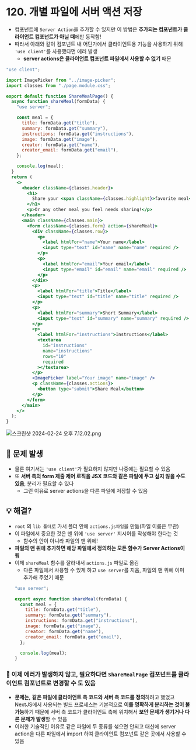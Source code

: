 # 120. 개별 파일에 서버 액션 저장

- 컴포넌트에 `Server Action`을 추가할 수 있지만 이 방법은 **추가되는 컴포넌트가 클라이언트 컴포넌트가 아닐 때**에만 동작함!
- 따라서 아래와 같이 컴포넌트 내 어딘가에서 클라이언트용 기능을 사용하기 위해 `'use client'`를 사용했다면 에러 발생
  - **server actions은 클라이언트 컴포넌트 파일에서 사용할 수 없기** 때문

```jsx
"use client";

import ImagePicker from "../image-picker";
import classes from "./page.module.css";

export default function ShareMealPage() {
  async function shareMeal(formData) {
    "use server";

    const meal = {
      title: formData.get("title"),
      summary: formData.get("summary"),
      instructions: formData.get("instructions"),
      image: formData.get("image"),
      creator: formData.get("name"),
      creator_email: formData.get("email"),
    };

    console.log(meal);
  }
  return (
    <>
      <header className={classes.header}>
        <h1>
          Share your <span className={classes.highlight}>favorite meal</span>
        </h1>
        <p>Or any other meal you feel needs sharing!</p>
      </header>
      <main className={classes.main}>
        <form className={classes.form} action={shareMeal}>
          <div className={classes.row}>
            <p>
              <label htmlFor="name">Your name</label>
              <input type="text" id="name" name="name" required />
            </p>
            <p>
              <label htmlFor="email">Your email</label>
              <input type="email" id="email" name="email" required />
            </p>
          </div>
          <p>
            <label htmlFor="title">Title</label>
            <input type="text" id="title" name="title" required />
          </p>
          <p>
            <label htmlFor="summary">Short Summary</label>
            <input type="text" id="summary" name="summary" required />
          </p>
          <p>
            <label htmlFor="instructions">Instructions</label>
            <textarea
              id="instructions"
              name="instructions"
              rows="10"
              required
            ></textarea>
          </p>
          <ImagePicker label="Your image" name="image" />
          <p className={classes.actions}>
            <button type="submit">Share Meal</button>
          </p>
        </form>
      </main>
    </>
  );
}
```

![스크린샷 2024-02-24 오후 7.12.02.png](https://prod-files-secure.s3.us-west-2.amazonaws.com/6d4a6c9c-7168-49b2-8383-1bd212b2d8d4/890176ba-84fd-4e4a-b502-dd47fec401fc/%E1%84%89%E1%85%B3%E1%84%8F%E1%85%B3%E1%84%85%E1%85%B5%E1%86%AB%E1%84%89%E1%85%A3%E1%86%BA_2024-02-24_%E1%84%8B%E1%85%A9%E1%84%92%E1%85%AE_7.12.02.png)

## 🚫 문제 발생

- 물론 여기서는 `'use client'`가 필요하지 않지만 나중에는 필요할 수 있음
- 또 **서버 측의 form 제출 제어 로직을 JSX 코드와 같은 파일에 두고 싶지 않을 수도 있음**, 분리가 필요할 수 있다
  - 그런 이유로 server actions을 다른 파일에 저장할 수 있음

## 💡 해결?

- `root` 의 `lib 폴더`로 가서 폴더 안에 `actions.js파일`을 만듦(파일 이름은 무관)
- 이 파일에서 중요한 것은 맨 위에 `'use server'` 지시어를 작성해야 한다는 것
  - 함수의 안이 아니라 파일의 맨 위에!
- **파일의 맨 위에 추가하면 해당 파일에서 정의하는 모든 함수가 Server Actions이 됨**
- 이제 `shareMeal` 함수를 잘라내서 `actions.js` 파일로 옮김
  - 다른 파일에서 사용할 수 있게 하고 `use server`를 지움, 파일의 맨 위에 이미 추가해 주었기 때문
  ```jsx
  "use server";

  export async function shareMeal(formData) {
    const meal = {
      title: formData.get("title"),
      summary: formData.get("summary"),
      instructions: formData.get("instructions"),
      image: formData.get("image"),
      creator: formData.get("name"),
      creator_email: formData.get("email"),
    };

    console.log(meal);
  }
  ```

### 📌 이제 에러가 발생하지 않고, 필요하다면 `ShareMealPage` 컴포넌트를 클라이언트 컴포넌트로 변경할 수 도 있음

- **문제는,** **같은 파일에 클라이언트 측 코드와 서버 측 코드를 정의**하려고 했었고
  NextJS에서 사용되는 빌드 프로세스는 기본적으로 **이를 명확하게 분리하는 것이 불가능**하기 때문에
  서버 측 코드가 클라이언트 측에 위치해서 **보안 문제가 생기거나 다른 문제가 발생**할 수 있음
- 이러한 기술적인 이유로 같은 파일에 두 종류를 섞으면 안되고 대신에 server action을 다른 파일에서 import 하여 클라이언트 컴포넌트 같은 곳에서 사용할 수 있음
